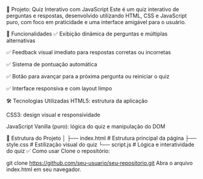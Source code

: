 🧠 Projeto: Quiz Interativo com JavaScript
Este é um quiz interativo de perguntas e respostas, desenvolvido utilizando HTML, CSS e JavaScript puro, com foco em praticidade e uma interface amigável para o usuário.

🚀 Funcionalidades
✅ Exibição dinâmica de perguntas e múltiplas alternativas

✅ Feedback visual imediato para respostas corretas ou incorretas

✅ Sistema de pontuação automática

✅ Botão para avançar para a próxima pergunta ou reiniciar o quiz

✅ Interface responsiva e com layout limpo

🛠️ Tecnologias Utilizadas
HTML5: estrutura da aplicação

CSS3: design visual e responsividade

JavaScript Vanilla (puro): lógica do quiz e manipulação do DOM

📂 Estrutura do Projeto
│
├── index.html        # Estrutura principal da página
├── style.css         # Estilização visual do quiz
└── script.js         # Lógica e interatividade do quiz
✅ Como usar
Clone o repositório:

git clone https://github.com/seu-usuario/seu-repositorio.git
Abra o arquivo index.html em seu navegador.
